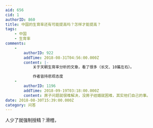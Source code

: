 ```yaml
---
aid: 656
cid: 1
authorID: 860
title: 中国的生育率还有可能提高吗？怎样才能提高？
tags:
    - 中国
    - 生育率
comments:
    -
        authorID: 922
        addTime: 2018-08-31T04:56:00.000Z
        content: |-
            关于天朝生育率分析的文章，看了很多（长文、10篇左右）。

            作者皆持悲观态度
    -
        authorID: 1196
        addTime: 2018-09-19T03:18:00.000Z
        content: 房子问题就很难解决，没房子结婚就困难，其实他们自己的事。
date: 2018-08-30T15:39:00.000Z
category: 问答
---
```


人少了就强制授精？滑稽，
